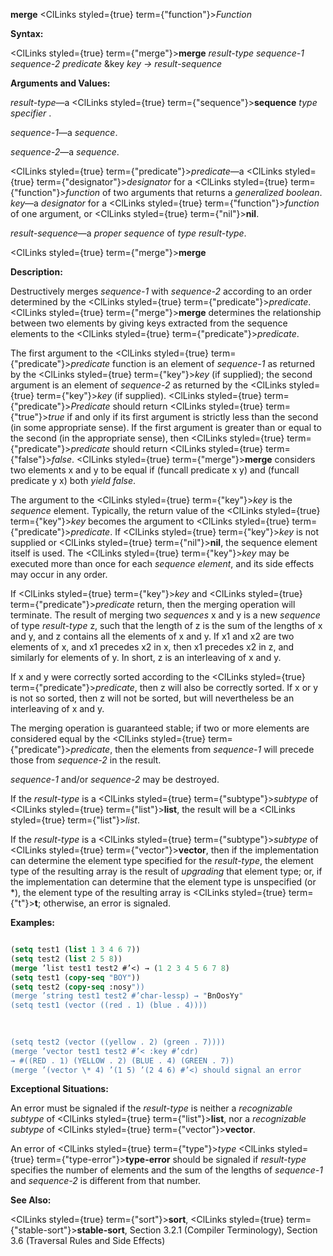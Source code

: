 **merge** <ClLinks styled={true} term={"function"}><i>Function</i></ClLinks> 



**Syntax:** 



<ClLinks styled={true} term={"merge"}><b>merge</b></ClLinks> *result-type sequence-1 sequence-2 predicate* &amp;key *key → result-sequence* 



**Arguments and Values:** 



*result-type*—a <ClLinks styled={true} term={"sequence"}><b>sequence</b></ClLinks> *type specifier* . 



*sequence-1*—a *sequence*. 



*sequence-2*—a *sequence*. 



<ClLinks styled={true} term={"predicate"}><i>predicate</i></ClLinks>—a <ClLinks styled={true} term={"designator"}><i>designator</i></ClLinks> for a <ClLinks styled={true} term={"function"}><i>function</i></ClLinks> of two arguments that returns a *generalized boolean*. *key*—a *designator* for a <ClLinks styled={true} term={"function"}><i>function</i></ClLinks> of one argument, or <ClLinks styled={true} term={"nil"}><b>nil</b></ClLinks>. 



*result-sequence*—a *proper sequence* of *type result-type*. 







 



 



<ClLinks styled={true} term={"merge"}><b>merge</b></ClLinks> 



**Description:** 



Destructively merges *sequence-1* with *sequence-2* according to an order determined by the <ClLinks styled={true} term={"predicate"}><i>predicate</i></ClLinks>. <ClLinks styled={true} term={"merge"}><b>merge</b></ClLinks> determines the relationship between two elements by giving keys extracted from the sequence elements to the <ClLinks styled={true} term={"predicate"}><i>predicate</i></ClLinks>. 



The first argument to the <ClLinks styled={true} term={"predicate"}><i>predicate</i></ClLinks> function is an element of *sequence-1* as returned by the <ClLinks styled={true} term={"key"}><i>key</i></ClLinks> (if supplied); the second argument is an element of *sequence-2* as returned by the <ClLinks styled={true} term={"key"}><i>key</i></ClLinks> (if supplied). <ClLinks styled={true} term={"predicate"}><i>Predicate</i></ClLinks> should return <ClLinks styled={true} term={"true"}><i>true</i></ClLinks> if and only if its first argument is strictly less than the second (in some appropriate sense). If the first argument is greater than or equal to the second (in the appropriate sense), then <ClLinks styled={true} term={"predicate"}><i>predicate</i></ClLinks> should return <ClLinks styled={true} term={"false"}><i>false</i></ClLinks>. <ClLinks styled={true} term={"merge"}><b>merge</b></ClLinks> considers two elements x and y to be equal if (funcall predicate x y) and (funcall predicate y x) both *yield false*. 



The argument to the <ClLinks styled={true} term={"key"}><i>key</i></ClLinks> is the *sequence* element. Typically, the return value of the <ClLinks styled={true} term={"key"}><i>key</i></ClLinks> becomes the argument to <ClLinks styled={true} term={"predicate"}><i>predicate</i></ClLinks>. If <ClLinks styled={true} term={"key"}><i>key</i></ClLinks> is not supplied or <ClLinks styled={true} term={"nil"}><b>nil</b></ClLinks>, the sequence element itself is used. The <ClLinks styled={true} term={"key"}><i>key</i></ClLinks> may be executed more than once for each *sequence element*, and its side effects may occur in any order. 



If <ClLinks styled={true} term={"key"}><i>key</i></ClLinks> and <ClLinks styled={true} term={"predicate"}><i>predicate</i></ClLinks> return, then the merging operation will terminate. The result of merging two *sequences* x and y is a new *sequence* of type *result-type* z, such that the length of z is the sum of the lengths of x and y, and z contains all the elements of x and y. If x1 and x2 are two elements of x, and x1 precedes x2 in x, then x1 precedes x2 in z, and similarly for elements of y. In short, z is an interleaving of x and y. 



If x and y were correctly sorted according to the <ClLinks styled={true} term={"predicate"}><i>predicate</i></ClLinks>, then z will also be correctly sorted. If x or y is not so sorted, then z will not be sorted, but will nevertheless be an interleaving of x and y. 



The merging operation is guaranteed stable; if two or more elements are considered equal by the <ClLinks styled={true} term={"predicate"}><i>predicate</i></ClLinks>, then the elements from *sequence-1* will precede those from *sequence-2* in the result. 



*sequence-1* and/or *sequence-2* may be destroyed. 



If the *result-type* is a <ClLinks styled={true} term={"subtype"}><i>subtype</i></ClLinks> of <ClLinks styled={true} term={"list"}><b>list</b></ClLinks>, the result will be a <ClLinks styled={true} term={"list"}><i>list</i></ClLinks>. 



If the *result-type* is a <ClLinks styled={true} term={"subtype"}><i>subtype</i></ClLinks> of <ClLinks styled={true} term={"vector"}><b>vector</b></ClLinks>, then if the implementation can determine the element type specified for the *result-type*, the element type of the resulting array is the result of *upgrading* that element type; or, if the implementation can determine that the element type is unspecified (or \*), the element type of the resulting array is <ClLinks styled={true} term={"t"}><b>t</b></ClLinks>; otherwise, an error is signaled. 



**Examples:**
```lisp

(setq test1 (list 1 3 4 6 7)) 
(setq test2 (list 2 5 8)) 
(merge ’list test1 test2 #’<) → (1 2 3 4 5 6 7 8) 
(setq test1 (copy-seq "BOY")) 
(setq test2 (copy-seq :nosy")) 
(merge ’string test1 test2 #’char-lessp) → "BnOosYy" 
(setq test1 (vector ((red . 1) (blue . 4)))) 

 
 
(setq test2 (vector ((yellow . 2) (green . 7)))) 
(merge ’vector test1 test2 #’< :key #’cdr) 
→ #((RED . 1) (YELLOW . 2) (BLUE . 4) (GREEN . 7)) 
(merge ’(vector \* 4) ’(1 5) ’(2 4 6) #’<) should signal an error 

```
**Exceptional Situations:** 



An error must be signaled if the *result-type* is neither a *recognizable subtype* of <ClLinks styled={true} term={"list"}><b>list</b></ClLinks>, nor a *recognizable subtype* of <ClLinks styled={true} term={"vector"}><b>vector</b></ClLinks>. 



An error of <ClLinks styled={true} term={"type"}><i>type</i></ClLinks> <ClLinks styled={true} term={"type-error"}><b>type-error</b></ClLinks> should be signaled if *result-type* specifies the number of elements and the sum of the lengths of *sequence-1* and *sequence-2* is different from that number. 



**See Also:** 



<ClLinks styled={true} term={"sort"}><b>sort</b></ClLinks>, <ClLinks styled={true} term={"stable-sort"}><b>stable-sort</b></ClLinks>, Section 3.2.1 (Compiler Terminology), Section 3.6 (Traversal Rules and Side Effects) 



